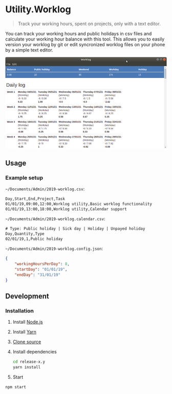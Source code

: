 # Utility.Worklog

> Track your working hours, spent on projects, only with a text editor.

You can track your working hours and public holidays in csv files and calculate your working hour balance with this tool. This allows you to easily version your worklog by git or edit syncronized worklog files on your phone by a simple text editor.

![](documentation/worklog-screenshot.png)


## Usage

### Example setup

`~/Documents/Admin/2019-worklog.csv`:

```csv
Day,Start,End,Project,Task
01/01/19,09:00,12:00,Worklog utility,Basic worklog functionality
01/01/19,13:00,18:00,Worklog utility,Calendar support
```

`~/Documents/Admin/2019-worklog.calendar.csv`:

```csv
# Type: Public holiday | Sick day | Holiday | Unpayed holiday
Day,Quantity,Type
02/01/19,1,Public holiday
```

`~/Documents/Admin/2019-worklog.config.json`:

```json
{
    "workingHoursPerDay": 8,
    "startDay": "01/01/19",
    "endDay": "31/01/19"
}
```


## Development

### Installation

1. Install [Node.js](https://nodejs.org/en/)
2. Install [Yarn](https://yarnpkg.com/lang/en/docs/install/)
3. [Clone source](https://github.com/moonline/Utility.Worklog/archive/master.zip)
4. Install dependencies 

   ```sh
   cd release-x.y
   yarn install
   ```
5. Start

```sh
npm start
```